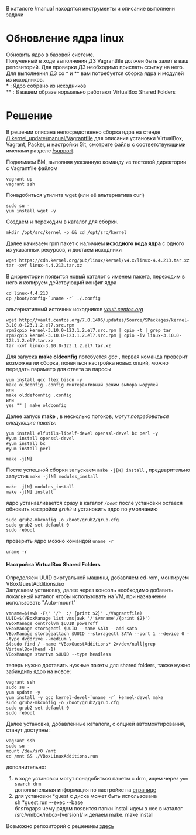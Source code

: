 В каталоге /manual находятся инструменты и описание выполнени задачи

# Обновление ядра linux  

Обновить ядро в базовой системе.  
Полученный в ходе выполнения ДЗ Vagrantfile должен быть залит в ваш репозиторий. Для проверки ДЗ необходимо прислать ссылку на него.  
Для выполнения ДЗ со * и ** вам потребуется сборка ядра и модулей из исходников.  
\* : Ядро собрано из исходников  
** : В вашем образе нормально работают VirtualBox Shared Folders  

# Решение  
В решении описанa непосредственно сборка ядра на стенде [/1.kernel_update/manual/Vagrantfile](https://github.com/dbudakov/1.kernel_update/manual.git) для описания установки VirtualBox, Vagrant, Packer, и настройки Git, смотрите файлы с соответствующими именами разделе [/support](https://github.com/dbudakov/support.git).   
  
Поднимаем ВМ, выполняя указанную команду из тестовой директории с Vagrantfile файлом  
```
vagrant up 
vagrant ssh  
```
Понадобиться утилита wget (или её альтернатива сurl)  
```
sudo su -
yum install wget -y
```
Создаем и переходим в каталог для сборки.  
``` 
mkdir /opt/src/kernel -p && cd /opt/src/kernel
```  



Далее качиваем rpm пакет с наличием **__исходного кода ядра__** с одного из указанных ресурсов, и достаем исходники   
```
wget https://cdn.kernel.org/pub/linux/kernel/v4.x/linux-4.4.213.tar.xz  
tar -xvf linux-4.4.213.tar.xz  
```
В дирректории появится новый каталог с именем пакета, переходим в него и копируем действующий конфиг ядра  
```
cd linux-4.4.213  
cp /boot/config-`uname -r` ./.config  
```
альтернативный источник исходников [_vault.centos.org_](http://vault.centos.org/)  
```
wget http://vault.centos.org/7.0.1406/updates/Source/SPackages/kernel-3.10.0-123.1.2.el7.src.rpm
rpm2cpio kernel-3.10.0-123.1.2.el7.src.rpm | cpio -t | grep tar
rpm2cpio kernel-3.10.0-123.1.2.el7.src.rpm | cpio -iv linux-3.10.0-123.1.2.el7.tar.xz  
tar -xvf linux-3.10.0-123.1.2.el7.tar.xz  
```

Для запуска **__make oldconfig__** потебуется _gcc_ , первая команда проверит возможна ли сборка, появиться настройка новых опций, можно передать параметр для ответа за паросы  
```shell
yum install gcc flex bison -y 
make oldconfig .config #интерактивный режим выбора модулей
или
make olddefconfig .config
или
yes "" | make oldconfig
```
Далее запуск **__make__** , в несколько потоков, _могут потребоваться следующие пакеты:_  
```  
yum install elfutils-libelf-devel openssl-devel bc perl -y
#yum install openssl-devel  
#yum install bc  
#yum install perl  

make -j[N]
```
После успешной сборки запускаем `make -j[N] install`  , предварительно запустив `make -j[N] modules_install`
```
make -j[N] modules_install  
make -j[N] install  
```
ядро устанавливается сразу в каталог _`/boot`_ после установки остаеся обновить настройки _`grub2`_ и установить ядро по умолчанию  
```
sudo grub2-mkconfig -o /boot/grub2/grub.cfg  
sudo grub2-set-default 0  
sudo reboot  
```
проверить ядро можно командой `uname -r`  
```
uname -r  
```
#### Настройка VirtualBox Shared Folders
Определяем UUID виртуальной машины, добавляем cd-rom, монтируем VBoxGuestAdditions.iso  
Запускаем установку, далее через консоль необходимо добавить локальный каталог чтобы использовать на VM, при назначении использовать "Auto-mount"  
```
vmname=$(awk -F\' '/^  :/ {print $2}' ./Vagrantfile)
UUID=$(VBoxManage list vms|awk '/'$vmname'/{print $2}')
VBoxManage controlvm $UUID poweroff
VBoxManage storagectl $UUID --name SATA --add sata
VBoxManage storageattach $UUID --storagectl SATA --port 1 --device 0 --type dvddrive --medium \
$(sudo find / -name *VBoxGuestAdditions* 2>/dev/null|grep VirtualBox|head -1)
VBoxManage startvm $UUID --type headless
```
теперь нужно доставить нужные пакеты для shared folders, также нужно забиндить ядро на новое:   
```
vagrant ssh
sudo su -
yum update -y
yum install -y gcc kernel-devel-`uname -r` kernel-devel make
sudo grub2-mkconfig -o /boot/grub2/grub.cfg  
sudo grub2-set-default 0  
sudo reboot  
```
Далее установка, добавленные каталоги, с опцией автомонтирования, станут доступны: 
```
vagrant ssh
sudo su -
mount /dev/sr0 /mnt
cd /mnt && ./VBoxLinuxAdditions.run 
```

дополнительно:  
1. в ходе установки могут понадобиться пакеты с drm, ищем через `yum search drm`  
дополнительная информация по настройке на [странице](https://github.com/dbudakov/support/blob/master/virtualbox_shared_folder_centos.txt)  
2. для установки *guest с диска может быть использована   
sh *guest.run --exec --base  
блягодаря чему рядом появится папки install идем в нее в каталог /src/vmbox/mbox-[version]/ и делаем make. make install

Возможно репозиторий с решением [здесь](https://github.com/boxcutter/centos/blob/master/script/cleanup.sh)  

